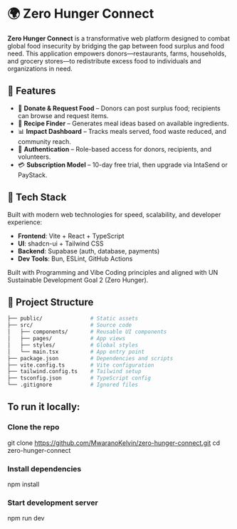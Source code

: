 # 🌍 Zero Hunger Connect

**Zero Hunger Connect** is a transformative web platform designed to combat global food insecurity by bridging the gap between food surplus and food need. 
This application empowers donors—restaurants, farms, households, and grocery stores—to redistribute excess food to individuals and organizations in need.

## 🧩 Features

- 🥕 **Donate & Request Food** – Donors can post surplus food; recipients can browse and request items.
- 🍲 **Recipe Finder** – Generates meal ideas based on available ingredients.
- 📊 **Impact Dashboard** – Tracks meals served, food waste reduced, and community reach.
- 🔐 **Authentication** – Role-based access for donors, recipients, and volunteers.
- 💳 **Subscription Model** – 10-day free trial, then upgrade via IntaSend or PayStack.

## 🚀 Tech Stack

Built with modern web technologies for speed, scalability, and developer experience:

- **Frontend**: Vite + React + TypeScript  
- **UI**: shadcn-ui + Tailwind CSS  
- **Backend**: Supabase (auth, database, payments)  
- **Dev Tools**: Bun, ESLint, GitHub Actions

Built with Programming and Vibe Coding principles and aligned with UN Sustainable Development Goal 2 (Zero Hunger).

## 📁 Project Structure 

```bash
├── public/               # Static assets
├── src/                  # Source code
│   ├── components/       # Reusable UI components
│   ├── pages/            # App views
│   ├── styles/           # Global styles
│   └── main.tsx          # App entry point
├── package.json          # Dependencies and scripts
├── vite.config.ts        # Vite configuration
├── tailwind.config.ts    # Tailwind setup
├── tsconfig.json         # TypeScript config
└── .gitignore            # Ignored files
```

## To run it locally:
### Clone the repo
git clone https://github.com/MwaranoKelvin/zero-hunger-connect.git
cd zero-hunger-connect

### Install dependencies
npm install

### Start development server
npm run dev
